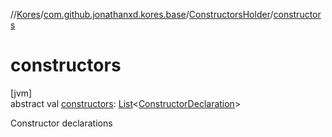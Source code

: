//[Kores](../../../index.md)/[com.github.jonathanxd.kores.base](../index.md)/[ConstructorsHolder](index.md)/[constructors](constructors.md)

# constructors

[jvm]\
abstract val [constructors](constructors.md): [List](https://kotlinlang.org/api/latest/jvm/stdlib/kotlin.collections/-list/index.html)<[ConstructorDeclaration](../-constructor-declaration/index.md)>

Constructor declarations
